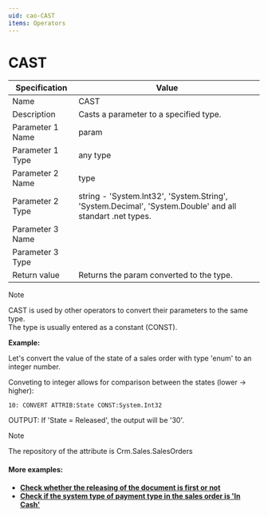 ```yaml
---
uid: cao-CAST
items: Operators
---
```


# CAST 

| Specification | Value |
| ---- | ----- |
| Name | CAST |
| Description | Casts a parameter to a specified type. |
| Parameter 1 Name | 	param |
| Parameter 1 Type | 	any type |
| Parameter 2 Name | 	type |
| Parameter 2 Type | string - 'System.Int32', 'System.String', 'System.Decimal', 'System.Double' and all standart .net types. |
| Parameter 3 Name |
| Parameter 3 Type |
| Return value | Returns the param converted to the type. |

> [!NOTE]
> 
> CAST is used by other operators to convert their parameters to the same type. <br> The type is usually entered as a constant (CONST).

**Example:**

Let's convert the value of the state of a sales order with type 'enum' to an integer number. 

Conveting to integer allows for comparison between the states (lower -> higher):
```
10: CONVERT ATTRIB:State CONST:System.Int32      
```
OUTPUT: If 'State = Released', the output will be '30'.

> [!NOTE] 
> 
> The repository of the attribute is Crm.Sales.SalesOrders

#### More examples:

- **[Check whether the releasing of the document is first or not](https://docs.erp.net/tech/advanced/calculated-attributes/examples/check-for-first-releasing.html)**
- **[Check if the system type of payment type in the sales order is 'In Cash'](https://docs.erp.net/tech/advanced/calculated-attributes/examples/check-if-system-type-is-in-cash.html)**


